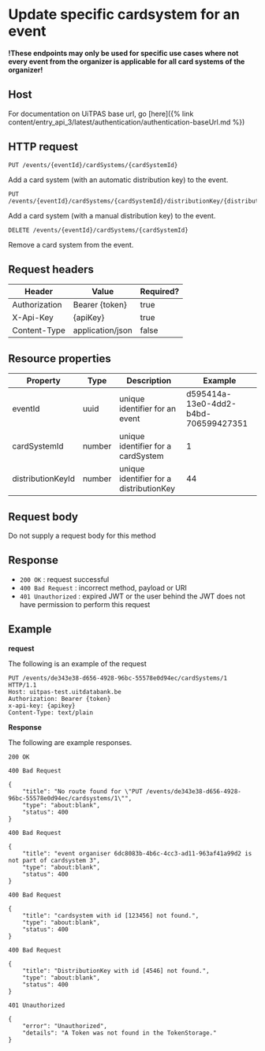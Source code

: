 ---
---

# Update specific cardsystem for an event

**!These endpoints may only be used for specific use cases where not every event from the organizer is applicable for all card systems of the organizer!**

## Host

 For documentation on UiTPAS base url, go [here]({% link content/entry_api_3/latest/authentication/authentication-baseUrl.md %})

## HTTP request

```
PUT /events/{eventId}/cardSystems/{cardSystemId}
```
Add a card system (with an automatic distribution key) to the event.

```
PUT /events/{eventId}/cardSystems/{cardSystemId}/distributionKey/{distributionKeyId}
```
Add a card system (with a manual distribution key) to the event.

```
DELETE /events/{eventId}/cardSystems/{cardSystemId}
```
Remove a card system from the event.

## Request headers

| Header        | Value            | Required? |
| ------------- | ---------------- | --------- |
| Authorization | Bearer {token}   | true      |
| X-Api-Key     | {apiKey}         | true      |
| Content-Type  | application/json | false     |

## Resource properties

| Property | Type | Description | Example |
|--|--|--|--|
| eventId | uuid | unique identifier for an event | d595414a-13e0-4dd2-b4bd-706599427351 |
| cardSystemId | number | unique identifier for a cardSystem | 1 |
| distributionKeyId | number | unique identifier for a distributionKey | 44 |

## Request body

Do not supply a request body for this method

## Response

* `200 OK` : request successful
* `400 Bad Request` : incorrect method, payload or URI
* `401 Unauthorized` : expired JWT or the user behind the JWT does not have permission to perform this request

## Example

**request**

The following is an example of the request

```
PUT /events/de343e38-d656-4928-96bc-55578e0d94ec/cardSystems/1 HTTP/1.1
Host: uitpas-test.uitdatabank.be
Authorization: Bearer {token}
x-api-key: {apikey}
Content-Type: text/plain
```

**Response**

The following are example responses.

```
200 OK
```

```
400 Bad Request

{
    "title": "No route found for \"PUT /events/de343e38-d656-4928-96bc-55578e0d94ec/cardsystems/1\"",
    "type": "about:blank",
    "status": 400
}
```

```
400 Bad Request

{
    "title": "event organiser 6dc8083b-4b6c-4cc3-ad11-963af41a99d2 is not part of cardsystem 3",
    "type": "about:blank",
    "status": 400
}
```

```
400 Bad Request

{
    "title": "cardsystem with id [123456] not found.",
    "type": "about:blank",
    "status": 400
}
```
```
400 Bad Request

{
    "title": "DistributionKey with id [4546] not found.",
    "type": "about:blank",
    "status": 400
}
```

```
401 Unauthorized

{
    "error": "Unauthorized",
    "details": "A Token was not found in the TokenStorage."
}
```
